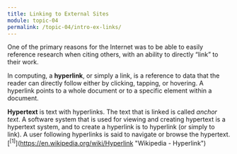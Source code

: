 ```yaml
---
title: Linking to External Sites
module: topic-04
permalink: /topic-04/intro-ex-links/
---
```


<div class="divider-heading"></div>

One of the primary reasons for the Internet was to be able to easily reference research when citing others, with an ability to directly “link” to their work.

In computing, a **hyperlink**, or simply a link, is a reference to data that the reader can directly follow either by clicking, tapping, or hovering. A hyperlink points to a whole document or to a specific element within a document.

**Hypertext** is text with hyperlinks. The text that is linked is called _anchor text_. A software system that is used for viewing and creating hypertext is a hypertext system, and to create a hyperlink is to hyperlink (or simply to link). A user following hyperlinks is said to navigate or browse the hypertext. [<sup>\[1]</sup>](https://en.wikipedia.org/wiki/Hyperlink "Wikipedia - Hyperlink")
